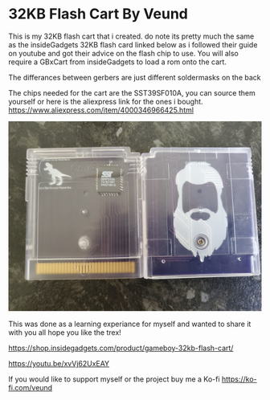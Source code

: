 # 32KB Flash Cart By Veund

This is my 32KB flash cart that i created. do note its pretty much the same as the insideGadgets 32KB flash card linked below as i followed their guide on youtube and got their advice on the flash chip to use. You will also require a GBxCart from insideGadgets to load a rom onto the cart.

The differances between gerbers are just different soldermasks on the back

The chips needed for the cart are the SST39SF010A, you can source them yourself or here is the aliexpress link for the ones i bought.
https://www.aliexpress.com/item/4000346966425.html

![alt text](https://github.com/Veund/32KB-Flash-Cart/blob/main/20210208_175417.jpg)

This was done as a learning experiance for myself and wanted to share it with you all hope you like the trex!

https://shop.insidegadgets.com/product/gameboy-32kb-flash-cart/

https://youtu.be/xvVj62UxEAY

If you would like to support myself or the project buy me a Ko-fi
https://ko-fi.com/veund
